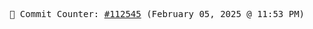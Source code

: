 <p align="center">
    <samp>
        📮 Commit Counter: <a href="https://github.com/Javascript-void0/Javascript-void0/commits/main">#112545</a> (February 05, 2025 @ 11:53 PM)
    </samp>
</p>